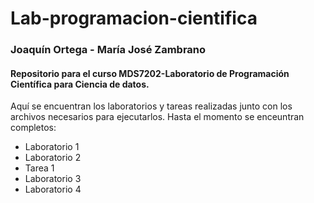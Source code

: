 # Lab-programacion-cientifica
### Joaquín Ortega - María José Zambrano
#### Repositorio para el curso MDS7202-Laboratorio de Programación Científica para Ciencia de datos.

Aquí se encuentran los laboratorios y tareas realizadas junto con los archivos necesarios para ejecutarlos.
Hasta el momento se enceuntran completos:
- Laboratorio 1
- Laboratorio 2
- Tarea 1
- Laboratorio 3
- Laboratorio 4
